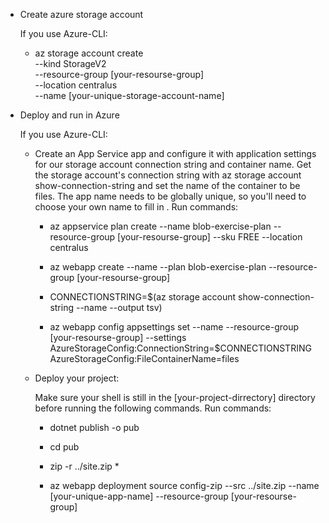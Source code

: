  - Create azure storage account
 
   If you use Azure-CLI:
   
      - az storage account create \
        --kind StorageV2 \
        --resource-group [your-resourse-group] \
        --location centralus \
        --name [your-unique-storage-account-name]

- Deploy and run in Azure

  If you use Azure-CLI:
  
    - Create an App Service app and configure it with application settings for our storage account connection string and container name. Get the storage account's connection string with az storage account show-connection-string and set the name of the container to be files. The app name needs to be globally unique, so you'll need to choose your own name to fill in <your-unique-app-name>. Run commands:
    
        - az appservice plan create --name blob-exercise-plan --resource-group [your-resourse-group] --sku FREE --location centralus
        
        - az webapp create --name <your-unique-app-name> --plan blob-exercise-plan --resource-group [your-resourse-group]
        
        - CONNECTIONSTRING=$(az storage account show-connection-string --name <your-unique-storage-account-name> --output tsv)
        
        - az webapp config appsettings set --name <your-unique-app-name> --resource-group [your-resourse-group] --settings AzureStorageConfig:ConnectionString=$CONNECTIONSTRING AzureStorageConfig:FileContainerName=files
    
    - Deploy your project:
    
      Make sure your shell is still in the [your-project-dirrectory] directory before running the following commands. Run commands:
      
        - dotnet publish -o pub        
        
        - cd pub
        
        - zip -r ../site.zip *
        
        - az webapp deployment source config-zip --src ../site.zip --name [your-unique-app-name] --resource-group [your-resourse-group]
   
